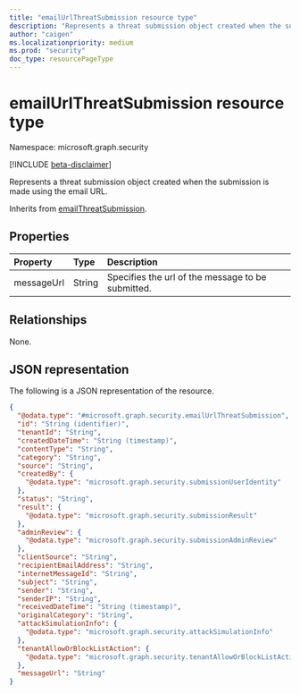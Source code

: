 ```yaml
---
title: "emailUrlThreatSubmission resource type"
description: "Represents a threat submission object created when the submission is made using the email URL."
author: "caigen"
ms.localizationpriority: medium
ms.prod: "security"
doc_type: resourcePageType
---
```


# emailUrlThreatSubmission resource type

Namespace: microsoft.graph.security

[!INCLUDE [beta-disclaimer](../../includes/beta-disclaimer.md)]

Represents a threat submission object created when the submission is made using the email URL.

Inherits from [emailThreatSubmission](../resources/security-emailthreatsubmission.md).

## Properties
| Property   | Type   | Description                            |
|:-----------|:-------|:---------------------------------------|
| messageUrl | String | Specifies the url of the message to be submitted. |

## Relationships
None.

## JSON representation
The following is a JSON representation of the resource.
<!-- {
  "blockType": "resource",
  "keyProperty": "id",
  "@odata.type": "microsoft.graph.security.emailUrlThreatSubmission",
  "baseType": "microsoft.graph.security.emailThreatSubmission",
  "openType": false
}
-->
``` json
{
  "@odata.type": "#microsoft.graph.security.emailUrlThreatSubmission",
  "id": "String (identifier)",
  "tenantId": "String",
  "createdDateTime": "String (timestamp)",
  "contentType": "String",
  "category": "String",
  "source": "String",
  "createdBy": {
    "@odata.type": "microsoft.graph.security.submissionUserIdentity"
  },
  "status": "String",
  "result": {
    "@odata.type": "microsoft.graph.security.submissionResult"
  },
  "adminReview": {
    "@odata.type": "microsoft.graph.security.submissionAdminReview"
  },
  "clientSource": "String",
  "recipientEmailAddress": "String",
  "internetMessageId": "String",
  "subject": "String",
  "sender": "String",
  "senderIP": "String",
  "receivedDateTime": "String (timestamp)",
  "originalCategory": "String",
  "attackSimulationInfo": {
    "@odata.type": "microsoft.graph.security.attackSimulationInfo"
  },
  "tenantAllowOrBlockListAction": {
    "@odata.type": "microsoft.graph.security.tenantAllowOrBlockListAction"
  },
  "messageUrl": "String"
}
```

